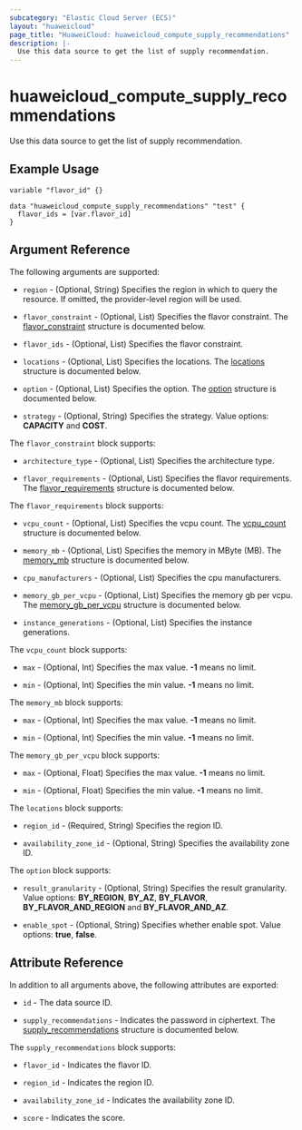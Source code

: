 ```yaml
---
subcategory: "Elastic Cloud Server (ECS)"
layout: "huaweicloud"
page_title: "HuaweiCloud: huaweicloud_compute_supply_recommendations"
description: |-
  Use this data source to get the list of supply recommendation.
---
```


# huaweicloud_compute_supply_recommendations

Use this data source to get the list of supply recommendation.

## Example Usage

```hcl
variable "flavor_id" {}

data "huaweicloud_compute_supply_recommendations" "test" {
  flavor_ids = [var.flavor_id]
}
```

## Argument Reference

The following arguments are supported:

* `region` - (Optional, String) Specifies the region in which to query the resource.
  If omitted, the provider-level region will be used.

* `flavor_constraint` - (Optional, List) Specifies the flavor constraint.
  The [flavor_constraint](#flavor_constraint_struct) structure is documented below.

* `flavor_ids` - (Optional, List) Specifies the flavor constraint.

* `locations` - (Optional, List) Specifies the locations.
  The [locations](#locations_struct) structure is documented below.

* `option` - (Optional, List) Specifies the option.
  The [option](#option_struct) structure is documented below.

* `strategy` - (Optional, String) Specifies the strategy. Value options: **CAPACITY** and **COST**.

<a name="flavor_constraint_struct"></a>
The `flavor_constraint` block supports:

* `architecture_type` - (Optional, List) Specifies the architecture type.

* `flavor_requirements` - (Optional, List) Specifies the flavor requirements.
  The [flavor_requirements](#flavor_requirements_struct) structure is documented below.

<a name="flavor_requirements_struct"></a>
The `flavor_requirements` block supports:

* `vcpu_count` - (Optional, List) Specifies the vcpu count.
  The [vcpu_count](#vcpu_count_struct) structure is documented below.

* `memory_mb` - (Optional, List) Specifies the memory in MByte (MB).
  The [memory_mb](#memory_mb_struct) structure is documented below.

* `cpu_manufacturers` - (Optional, List) Specifies the cpu manufacturers.

* `memory_gb_per_vcpu` - (Optional, List) Specifies the memory gb per vcpu.
  The [memory_gb_per_vcpu](#memory_gb_per_vcpu_struct) structure is documented below.

* `instance_generations` - (Optional, List) Specifies the instance generations.

<a name="vcpu_count_struct"></a>
The `vcpu_count` block supports:

* `max` - (Optional, Int) Specifies the max value. **-1** means no limit.

* `min` - (Optional, Int) Specifies the min value. **-1** means no limit.

<a name="memory_mb_struct"></a>
The `memory_mb` block supports:

* `max` - (Optional, Int) Specifies the max value. **-1** means no limit.

* `min` - (Optional, Int) Specifies the min value. **-1** means no limit.

<a name="memory_gb_per_vcpu_struct"></a>
The `memory_gb_per_vcpu` block supports:

* `max` - (Optional, Float) Specifies the max value. **-1** means no limit.

* `min` - (Optional, Float) Specifies the min value. **-1** means no limit.

<a name="locations_struct"></a>
The `locations` block supports:

* `region_id` - (Required, String) Specifies the region ID.

* `availability_zone_id` - (Optional, String) Specifies the availability zone ID.

<a name="option_struct"></a>
The `option` block supports:

* `result_granularity` - (Optional, String) Specifies the result granularity. Value options: **BY_REGION**, **BY_AZ**,
  **BY_FLAVOR**, **BY_FLAVOR_AND_REGION** and **BY_FLAVOR_AND_AZ**.

* `enable_spot` - (Optional, String) Specifies whether enable spot. Value options: **true**, **false**.

## Attribute Reference

In addition to all arguments above, the following attributes are exported:

* `id` - The data source ID.

* `supply_recommendations` - Indicates the password in ciphertext.
  The [supply_recommendations](#supply_recommendations_struct) structure is documented below.

<a name="supply_recommendations_struct"></a>
The `supply_recommendations` block supports:

* `flavor_id` - Indicates the flavor ID.

* `region_id` - Indicates the region ID.

* `availability_zone_id` - Indicates the availability zone ID.

* `score` - Indicates the score.
